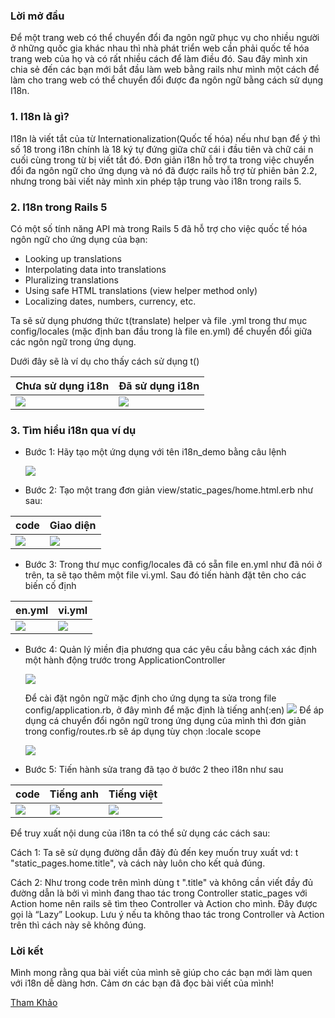 ### Lời mở đầu
Để một trang web có thể chuyển đổi đa ngôn ngữ phục vụ cho nhiều người ở những quốc gia khác nhau thì nhà phát triển web cần phải quốc tế hóa trang web của họ và có rất nhiều cách để làm điều đó. Sau đây mình xin chia sẻ đến các bạn mới bắt đầu làm web bằng rails như mình một cách để làm cho trang web có thể chuyển đổi được đa ngôn ngữ bằng cách sử dụng I18n.
### 1. I18n là gì?
 I18n là viết tắt của từ Internationalization(Quốc tế hóa) nếu như bạn để ý thì số 18 trong i18n chính là 18 ký tự đứng giữa chữ cái i đầu tiên và chữ cái n cuối cùng trong từ bị viết tắt đó. Đơn giản i18n hỗ trợ ta trong việc chuyển đổi đa ngôn ngữ cho ứng dụng và nó đã được rails hỗ trợ từ phiên bản 2.2, nhưng trong bài viết này mình xin phép tập trung vào i18n trong rails 5.
### 2. I18n trong Rails 5
Có một số tính năng API mà trong Rails 5 đã hỗ trợ cho việc quốc tế hóa ngôn ngữ cho ứng dụng của bạn:
* Looking up translations
* Interpolating data into translations
* Pluralizing translations
* Using safe HTML translations (view helper method only)
* Localizing dates, numbers, currency, etc.

Ta sẽ sử dụng phương thức t(translate) helper và file .yml trong thư mục config/locales (mặc định ban đầu trong là file en.yml) để chuyển đổi giữa các ngôn ngữ trong ứng dụng.

Dưới đây sẽ là ví dụ cho thấy cách sử dụng t()


| Chưa sử dụng i18n | Đã sử dụng i18n |
| -------- | -------- |
|       ![](https://images.viblo.asia/02f4c73f-5391-46ac-a5b8-b93acd8085b3.png)| ![](https://images.viblo.asia/2018875f-b3aa-4dde-8f62-95a4453af674.png)   | 

### 3. Tìm hiểu i18n qua ví dụ
* Bước 1:
    Hãy tạo một ứng dụng với tên i18n_demo bằng câu lệnh
    
   ![](https://images.viblo.asia/2eebee50-0d0a-46e5-9e75-4663874a0f20.png)


* Bước 2: Tạo một trang đơn giản view/static_pages/home.html.erb như sau:


| code | Giao diện |
| -------- | -------- | 
|   ![](https://images.viblo.asia/e5c1f02d-cc42-4af7-bed1-c3d1d646c6fb.png)   |      ![](https://images.viblo.asia/ce2209eb-f845-450c-9f11-c392c2d69cd0.png)|





     
* Bước 3: Trong thư mục config/locales đã có sẵn file en.yml như đã nói ở trên, ta sẽ tạo thêm một file vi.yml. Sau đó tiến hành đặt tên cho các biến cố định

| en.yml | vi.yml |
| -------- | -------- | 
| ![](https://images.viblo.asia/1d2ae41d-f800-4f6a-9e3e-a6df67b90b59.png)     | ![](https://images.viblo.asia/d1efbd56-c961-40b7-82ea-6060563b5491.png)     | 



* Bước 4:  Quản lý miền địa phương qua các yêu cầu bằng cách xác định một hành động trước trong ApplicationController

   ![](https://images.viblo.asia/87cf00ae-0794-45aa-8b6a-f9e491577d0d.png)
   
   Để cài đặt ngôn ngữ mặc định cho ứng dụng ta sửa trong file config/application.rb, ở đây mình để mặc định là tiếng anh(:en)
   ![](https://images.viblo.asia/2a54b9b1-327a-4c73-966a-a63feba8b1cd.png)
   Để áp dụng cá chuyển đổi ngôn ngữ trong ứng dụng của mình thì đơn giản trong config/routes.rb sẽ áp dụng tùy chọn :locale scope
   
   ![](https://images.viblo.asia/1a13cfdb-dc90-4c32-8a57-eedf2d5c4eb9.png)
   

* Bước 5: Tiến hành sửa trang đã tạo ở bước 2 theo i18n như sau


| code |Tiếng anh | Tiếng việt |
| -------- | -------- | -------- |
|     ![](https://images.viblo.asia/1079af06-03b4-4657-9ff4-556b22d224b7.png) |  ![](https://images.viblo.asia/130cbd41-0893-45e7-adb5-04cc85fb3651.png)   | ![](https://images.viblo.asia/e0426004-10e8-4520-a2a3-4290ff4cec60.png)     |


Để truy xuất nội dung của i18n ta có thể sử dụng các cách sau:
    

 Cách 1: Ta sẽ sử dụng đường dẫn đâỳ đủ đến key muốn truy xuất
        vd: t "static_pages.home.title", và cách này luôn cho kết quả đúng.
        
 Cách 2: Như trong code trên mình dùng t ".title" và không cần viết đầy đủ đường dẫn là bởi vì mình đang thao tác trong Controller static_pages với Action home nên rails sẽ tìm theo Controller và Action cho mình. Đây được gọi là “Lazy” Lookup. Lưu ý nếu ta không thao tác trong Controller và Action trên thì cách này sẽ không đúng.   
### Lời kết
Mình mong rằng qua bài viết của mình sẽ giúp cho các bạn mới làm quen với i18n dễ dàng hơn. Cảm ơn các bạn đã đọc bài viết của mình!

   [Tham Khảo](https://lingohub.com/frameworks-file-formats/rails5-i18n-ruby-on-rails/)